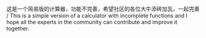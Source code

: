 这是一个简易版的计算器，功能不完善，希望社区的各位大牛添砖加瓦，一起完善  / This is a simple version of a calculator with incomplete functions and I hope all the experts in the community can contribute and improve it together. 
